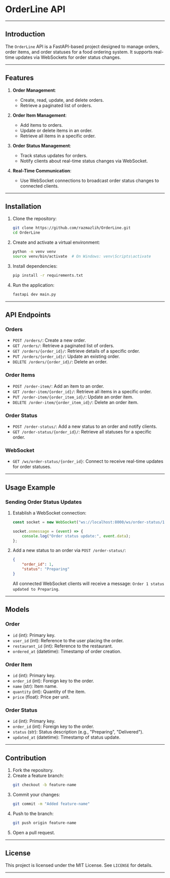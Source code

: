 
# OrderLine API

---

## Introduction
The `OrderLine` API is a FastAPI-based project designed to manage orders, order items, and order statuses for a food ordering system. It supports real-time updates via WebSockets for order status changes.

---

## Features

1. **Order Management**:
   - Create, read, update, and delete orders.
   - Retrieve a paginated list of orders.

2. **Order Item Management**:
   - Add items to orders.
   - Update or delete items in an order.
   - Retrieve all items in a specific order.

3. **Order Status Management**:
   - Track status updates for orders.
   - Notify clients about real-time status changes via WebSocket.

4. **Real-Time Communication**:
   - Use WebSocket connections to broadcast order status changes to connected clients.

---

## Installation

1. Clone the repository:
   ```bash
   git clone https://github.com/razmazlih/OrderLine.git
   cd OrderLine
   ```

2. Create and activate a virtual environment:
   ```bash
   python -m venv venv
   source venv/bin/activate  # On Windows: venv\Scripts\activate
   ```

3. Install dependencies:
   ```bash
   pip install -r requirements.txt
   ```

4. Run the application:
   ```bash
   fastapi dev main.py
   ```

---

## API Endpoints

### Orders
- `POST /orders/`: Create a new order.
- `GET /orders/`: Retrieve a paginated list of orders.
- `GET /orders/{order_id}/`: Retrieve details of a specific order.
- `PUT /orders/{order_id}/`: Update an existing order.
- `DELETE /orders/{order_id}/`: Delete an order.

### Order Items
- `POST /order-item/`: Add an item to an order.
- `GET /order-item/{order_id}/`: Retrieve all items in a specific order.
- `PUT /order-item/{order_item_id}/`: Update an order item.
- `DELETE /order-item/{order_item_id}/`: Delete an order item.

### Order Status
- `POST /order-status/`: Add a new status to an order and notify clients.
- `GET /order-status/{order_id}/`: Retrieve all statuses for a specific order.

### WebSocket
- `GET /ws/order-status/{order_id}`: Connect to receive real-time updates for order statuses.

---

## Usage Example

### Sending Order Status Updates
1. Establish a WebSocket connection:
   ```javascript
   const socket = new WebSocket("ws://localhost:8000/ws/order-status/1");

   socket.onmessage = (event) => {
       console.log("Order status update:", event.data);
   };
   ```

2. Add a new status to an order via `POST /order-status/`:
   ```json
   {
       "order_id": 1,
       "status": "Preparing"
   }
   ```

   All connected WebSocket clients will receive a message: `Order 1 status updated to Preparing`.

---

## Models

### Order
- `id` (int): Primary key.
- `user_id` (int): Reference to the user placing the order.
- `restaurant_id` (int): Reference to the restaurant.
- `ordered_at` (datetime): Timestamp of order creation.

### Order Item
- `id` (int): Primary key.
- `order_id` (int): Foreign key to the order.
- `name` (str): Item name.
- `quantity` (int): Quantity of the item.
- `price` (float): Price per unit.

### Order Status
- `id` (int): Primary key.
- `order_id` (int): Foreign key to the order.
- `status` (str): Status description (e.g., "Preparing", "Delivered").
- `updated_at` (datetime): Timestamp of status update.

---

## Contribution

1. Fork the repository.
2. Create a feature branch:
   ```bash
   git checkout -b feature-name
   ```
3. Commit your changes:
   ```bash
   git commit -m "Added feature-name"
   ```
4. Push to the branch:
   ```bash
   git push origin feature-name
   ```
5. Open a pull request.

---

## License
This project is licensed under the MIT License. See `LICENSE` for details.

---
